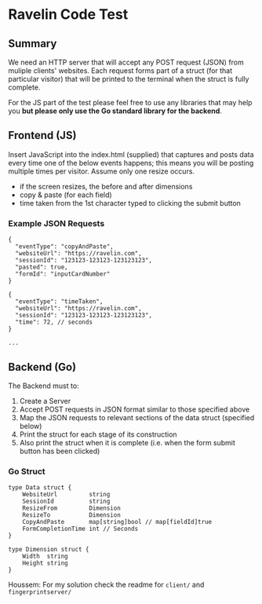 Ravelin Code Test
=================

## Summary
We need an HTTP server that will accept any POST request (JSON) from muliple clients' websites. Each request forms part of a struct (for that particular visitor) that will be printed to the terminal when the struct is fully complete. 

For the JS part of the test please feel free to use any libraries that may help you **but please only use the Go standard library for the backend**.

## Frontend (JS)
Insert JavaScript into the index.html (supplied) that captures and posts data every time one of the below events happens; this means you will be posting multiple times per visitor. Assume only one resize occurs.

  - if the screen resizes, the before and after dimensions
  - copy & paste (for each field)
  - time taken from the 1st character typed to clicking the submit button

### Example JSON Requests
```
{
  "eventType": "copyAndPaste",
  "websiteUrl": "https://ravelin.com",
  "sessionId": "123123-123123-123123123",
  "pasted": true,
  "formId": "inputCardNumber"
}

{
  "eventType": "timeTaken",
  "websiteUrl": "https://ravelin.com",
  "sessionId": "123123-123123-123123123",
  "time": 72, // seconds
}

...

```

## Backend (Go)

The Backend must to:

1. Create a Server
2. Accept POST requests in JSON format similar to those specified above
3. Map the JSON requests to relevant sections of the data struct (specified below)
4. Print the struct for each stage of its construction
5. Also print the struct when it is complete (i.e. when the form submit button has been clicked)

### Go Struct
```
type Data struct {
	WebsiteUrl         string
	SessionId          string
	ResizeFrom         Dimension
	ResizeTo           Dimension
	CopyAndPaste       map[string]bool // map[fieldId]true
	FormCompletionTime int // Seconds
}

type Dimension struct {
	Width  string
	Height string
}
```


Houssem: For my solution check  the readme for `client/` and `fingerprintserver/`


